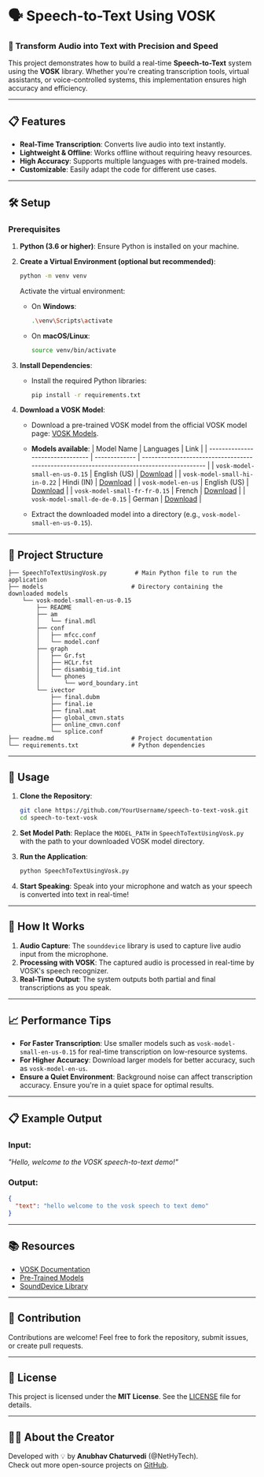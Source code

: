 # 🗣️ Speech-to-Text Using VOSK

### 🚀 Transform Audio into Text with Precision and Speed

This project demonstrates how to build a real-time **Speech-to-Text** system using the **VOSK** library. Whether you're creating transcription tools, virtual assistants, or voice-controlled systems, this implementation ensures high accuracy and efficiency.

---

## 📋 Features

- **Real-Time Transcription**: Converts live audio into text instantly.
- **Lightweight & Offline**: Works offline without requiring heavy resources.
- **High Accuracy**: Supports multiple languages with pre-trained models.
- **Customizable**: Easily adapt the code for different use cases.

---

## 🛠️ Setup

### Prerequisites

1. **Python (3.6 or higher)**: Ensure Python is installed on your machine.
2. **Create a Virtual Environment (optional but recommended)**:
   ```bash
   python -m venv venv
   ```
   Activate the virtual environment:
   - On **Windows**:
     ```bash
     .\venv\Scripts\activate
     ```
   - On **macOS/Linux**:
     ```bash
     source venv/bin/activate
     ```
3. **Install Dependencies**:
   - Install the required Python libraries:
     ```bash
     pip install -r requirements.txt
     ```

4. **Download a VOSK Model**:
   - Download a pre-trained VOSK model from the official VOSK model page: [VOSK Models](https://alphacephei.com/vosk/models).
   - **Models available**:
     | Model Name                       | Languages     | Link                                                                                       |
     | -------------------------------- | ------------- | ------------------------------------------------------------------------------------------ |
     | `vosk-model-small-en-us-0.15`    | English (US)  | [Download](https://alphacephei.com/vosk/models/vosk-model-small-en-us-0.15)                |
     | `vosk-model-small-hi-in-0.22`    | Hindi (IN)    | [Download](https://alphacephei.com/vosk/models/vosk-model-small-hi-in-0.22)                |
     | `vosk-model-en-us`               | English (US)  | [Download](https://alphacephei.com/vosk/models/vosk-model-en-us)                           |
     | `vosk-model-small-fr-fr-0.15`    | French        | [Download](https://alphacephei.com/vosk/models/vosk-model-small-fr-fr-0.15)                |
     | `vosk-model-small-de-de-0.15`    | German        | [Download](https://alphacephei.com/vosk/models/vosk-model-small-de-de-0.15)                |

   - Extract the downloaded model into a directory (e.g., `vosk-model-small-en-us-0.15`).

---

## 📂 Project Structure

```
├── SpeechToTextUsingVosk.py        # Main Python file to run the application
├── models                         # Directory containing the downloaded models
    └── vosk-model-small-en-us-0.15
        ├── README
        ├── am
        │   └── final.mdl
        ├── conf
        │   ├── mfcc.conf
        │   └── model.conf
        ├── graph
        │   ├── Gr.fst
        │   ├── HCLr.fst
        │   ├── disambig_tid.int
        │   └── phones
        │       └── word_boundary.int
        └── ivector
            ├── final.dubm
            ├── final.ie
            ├── final.mat
            ├── global_cmvn.stats
            ├── online_cmvn.conf
            └── splice.conf
├── readme.md                      # Project documentation
└── requirements.txt               # Python dependencies
```

---

## 🚀 Usage

1. **Clone the Repository**:
   ```bash
   git clone https://github.com/YourUsername/speech-to-text-vosk.git
   cd speech-to-text-vosk
   ```

2. **Set Model Path**:
   Replace the `MODEL_PATH` in `SpeechToTextUsingVosk.py` with the path to your downloaded VOSK model directory.

3. **Run the Application**:
   ```bash
   python SpeechToTextUsingVosk.py
   ```

4. **Start Speaking**:
   Speak into your microphone and watch as your speech is converted into text in real-time!

---

## 🧩 How It Works

1. **Audio Capture**: The `sounddevice` library is used to capture live audio input from the microphone.
2. **Processing with VOSK**: The captured audio is processed in real-time by VOSK's speech recognizer.
3. **Real-Time Output**: The system outputs both partial and final transcriptions as you speak.

---

## 📈 Performance Tips

- **For Faster Transcription**: Use smaller models such as `vosk-model-small-en-us-0.15` for real-time transcription on low-resource systems.
- **For Higher Accuracy**: Download larger models for better accuracy, such as `vosk-model-en-us`.
- **Ensure a Quiet Environment**: Background noise can affect transcription accuracy. Ensure you're in a quiet space for optimal results.

---

## 📋 Example Output

### Input:
_"Hello, welcome to the VOSK speech-to-text demo!"_

### Output:
```json
{
  "text": "hello welcome to the vosk speech to text demo"
}
```

---

## 📚 Resources

- [VOSK Documentation](https://alphacephei.com/vosk/)
- [Pre-Trained Models](https://alphacephei.com/vosk/models)
- [SoundDevice Library](https://python-sounddevice.readthedocs.io/)

---

## 🤝 Contribution

Contributions are welcome! Feel free to fork the repository, submit issues, or create pull requests.  

---

## 📜 License

This project is licensed under the **MIT License**. See the [LICENSE](LICENSE) file for details.

---

## 🧑‍💻 About the Creator

Developed with 💡 by **Anubhav Chaturvedi** (@NetHyTech).  
Check out more open-source projects on [GitHub](https://github.com/AnubhavChaturvedi-GitHub).  

